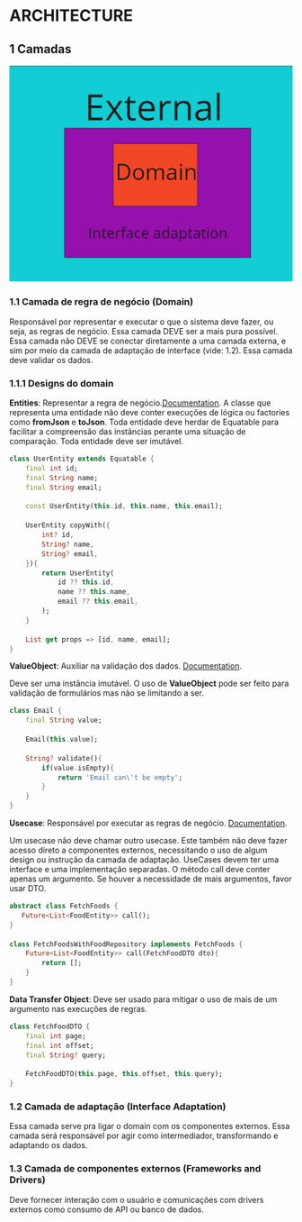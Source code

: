 # ARCHITECTURE

## 1 Camadas
![!alt](assets/docs/images/layers.png)

### 1.1 Camada de regra de negócio (Domain)
Responsável por representar e executar o que o sistema deve fazer, ou seja, as regras de negócio.
Essa camada DEVE ser a mais pura possível.
Essa camada não DEVE se conectar diretamente a uma camada externa, e sim por meio da camada de adaptação de interface (vide: 1.2).
Essa camada deve validar os dados.

### 1.1.1 Designs do domain

**Entities**: Representar a regra de negócio.[Documentation](https://www.codeproject.com/Articles/4293/The-Entity-Design-Pattern).
A classe que representa uma entidade não deve conter execuções de lógica ou factories como **fromJson** e **toJson**.
Toda entidade deve herdar de Equatable para facilitar a compreensão das instâncias perante uma situação de comparação.
Toda entidade deve ser imutável.

```dart
class UserEntity extends Equatable {
    final int id;
    final String name;
    final String email;

    const UserEntity(this.id, this.name, this.email);

    UserEntity copyWith({
        int? id,
        String? name,
        String? email,
    }){
        return UserEntity(
            id ?? this.id,
            name ?? this.name,
            email ?? this.email,
        );
    }

    List get props => [id, name, email];
}
```
**ValueObject**: Auxiliar na validação dos dados. [Documentation](https://medium.com/@lexitrainerph/deep-dive-into-the-value-object-pattern-in-c-basics-to-advanced-b058b49d8565#:~:text=Introduction,which%20have%20a%20distinct%20identity.).

Deve ser uma instância imutável.
O uso de **ValueObject** pode ser feito para validação de formulários mas não se limitando a ser.

```dart
class Email {
    final String value;

    Email(this.value);

    String? validate(){
        if(value.isEmpty){
            return 'Email can\'t be empty';
        }
    }
}
```


**Usecase**: Responsável por executar as regras de negócio. [Documentation](https://martinfowler.com/bliki/UseCase.html).

Um usecase não deve chamar outro usecase. Este também não deve fazer acesso direto a componentes externos, necessitando o uso de algum design ou instrução da camada de adaptação.
UseCases devem ter uma interface e uma implementação separadas.
O método call deve conter apenas um argumento. Se houver a necessidade de mais argumentos, favor usar DTO.

```dart
abstract class FetchFoods {
   Future<List<FoodEntity>> call();
}

class FetchFoodsWithFoodRepository implements FetchFoods {
    Future<List<FoodEntity>> call(FetchFoodDTO dto){
        return [];
    }
}
```

**Data Transfer Object**: Deve ser usado para mitigar o uso de mais de um argumento nas execuções de regras.

```dart
class FetchFoodDTO {
    final int page;
    final int offset;
    final String? query;

    FetchFoodDTO(this.page, this.offset, this.query);
}
```


### 1.2 Camada de adaptação (Interface Adaptation)
Essa camada serve pra ligar o domain com os componentes externos.
Essa camada será responsável por agir como intermediador, transformando e adaptando os dados.


### 1.3 Camada de componentes externos (Frameworks and Drivers)
Deve fornecer interação com o usuário e comunicações com drivers externos como consumo de API ou banco de dados.
